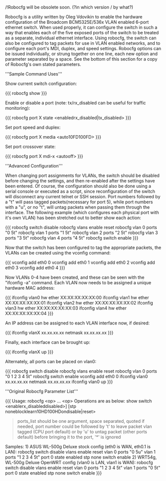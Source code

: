 /!Robocfg will be obsolete soon. (?in which version / by what?)

Robocfg is a utility written by Oleg Vdovikin to enable the hardware
configuration of the Broadcom BCM5325E/536x VLAN enabled 6-port ethernet
switch. When used properly, it can configure the switch in such a way
that enables each of the five exposed ports of the switch to be treated
as a separate, individual ethernet interface. Using robocfg, the switch
can also be configured to tag packets for use in VLAN enabled networks,
and to configure each port's MDI, duplex, and speed settings. Robocfg
options can be issued individually, or strung together on one line, each
new option and parameter separated by a space. See the bottom of this
section for a copy of Robocfg's own stated parameters.

'''Sample Command Uses'''

Show current switch configuration:

{{{ robocfg show }}}

Enable or disable a port (note: tx/rx\_disabled can be useful for
traffic monitoring):

{{{ robocfg port X state &lt;enabledrx\_disabled|tx\_disabled&gt; }}}

Set port speed and duplex:

{{{ robocfg port X media &lt;auto10FD100FD&gt; }}}

Set port crossover state:

{{{ robocfg port X mdi-x &lt;autooff&gt; }}}

'''Advanced Configuration'''

When changing port assignments for VLANs, the switch should be disabled
before changing the settings, and then re-enabled after the settings
have been entered. Of course, the configuration should also be done
using a serial console or executed as a script, since reconfiguration of
the switch will disconnect any current telnet or SSH session. Port
numbers followed by a "t" will pass tagged packets(necessary for port
5), while port numbers with a "u", or no "t", will untag packets when
passing them through the interface. The following example (which
configures each physical port with it's own VLAN) has been stretched out
to better show each action:

{{{ robocfg switch disable robocfg vlans enable reset robocfg vlan 0
ports "0 5t" robocfg vlan 1 ports "1 5t" robocfg vlan 2 ports "2 5t"
robocfg vlan 3 ports "3 5t" robocfg vlan 4 ports "4 5t" robocfg switch
enable }}}

Now that the switch has been configured to tag the appropriate packets,
the VLANs can be created using the vconfig command:

{{{ vconfig add eth0 0 vconfig add eth0 1 vconfig add eth0 2 vconfig add
eth0 3 vconfig add eth0 4 }}}

Now VLANs 0-4 have been created, and these can be seen with the
"ifconfig -a" command. Each VLAN now needs to be assigned a unique
hardware MAC address:

{{{ ifconfig vlan0 hw ether XX:XX:XX:XX:XX:00 ifconfig vlan1 hw ether
XX:XX:XX:XX:XX:01 ifconfig vlan2 hw ether XX:XX:XX:XX:XX:02 ifconfig
vlan3 hw ether XX:XX:XX:XX:XX:03 ifconfig vlan4 hw ether
XX:XX:XX:XX:XX:04 }}}

An IP address can be assigned to each VLAN interface now, if desired:

{{{ ifconfig vlanX xx.xx.xx.xx netmask xx.xx.xx.xx }}}

Finally, each interface can be brought up:

{{{ ifconfig vlanX up }}}

Alternately, all ports can be placed on vlan0:

{{{ robocfg switch disable robocfg vlans enable reset robocfg vlan 0
ports "0 1 2 3 4 5t" robocfg switch enable vconfig add eth0 0 ifconfig
vlan0 xx.xx.xx.xx netmask xx.xx.xx.xx ifconfig vlan0 up }}}

'''Original Robocfg Parameter List'''

{{{ Usage: robocfg &lt;op&gt; ... &lt;op&gt; Operations are as below:
show switch &lt;enablerx\_disableddisabled&gt;\] \[stp
noneblocklearn10HD100HDondisable|reset&gt;

> ports\_list should be one argument, space separated, quoted if needed,
> port number could be followed by 't' to leave packet vlan tagged (CPU
> port default) or by 'u' to untag packet (other ports default) before
> bringing it to the port, '\*' is ignored

Samples: 1) ASUS WL-500g Deluxe stock config (eth0 is WAN, eth0.1 is
LAN): robocfg switch disable vlans enable reset vlan 0 ports "0 5u" vlan
1 ports "1 2 3 4 5t" port 0 state enabled stp none switch enable 2)
WRT54g, WL-500g Deluxe OpenWRT config (vlan0 is LAN, vlan1 is WAN):
robocfg switch disable vlans enable reset vlan 0 ports "1 2 3 4 5t" vlan
1 ports "0 5t" port 0 state enabled stp none switch enable }}}
